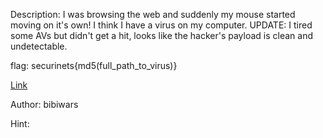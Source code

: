 Description:
I was browsing the web and suddenly my mouse started moving on it's own! I think I have a virus on my computer.
UPDATE: I tired some AVs but didn't get a hit, looks like the hacker's payload is clean and undetectable.

flag: securinets{md5(full_path_to_virus)}

<a href="http://www.mediafire.com/file/p86j6kcinbn3p23/raretowin.zip/file">Link</a>

Author: bibiwars

Hint:
